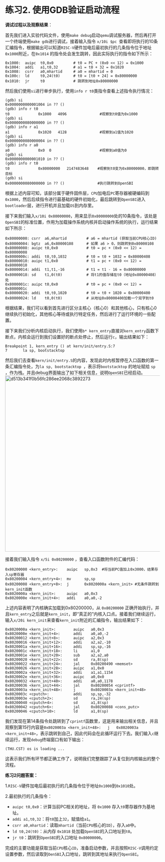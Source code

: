 # 练习2. 使用GDB验证启动流程

**调试过程以及观察结果**：

首先我们进入实验代码文件，使用`make debug`启动`qemu`调试服务器，然后再打开一个终端使用`make gdb`进行调试，接着输入指令 `x/10i $pc `查看即将执行的10条汇编指令，根据输出可以知道`RISC-V`硬件加电后最初执行的几条指令位于地址`0x1000`附近，在`0x1014` 的指令处会发生跳转，因此实际执行的指令如下所示：

```assembly
0x1000:	 auipc	t0,0x0         # t0 = PC + (0x0 << 12) = 0x1000
0x1004:	 addi	a1,t0,32       # a1 = t0 + 32 = 0x1020
0x1008:	 csrr	a0,mhartid     # a0 = mhartid = 0
0x100c:	 ld	    t0,24(t0)      # t0 = [t0 + 24] = 0x80000000
0x1010:	 jr	    t0             # 跳转到地址0x80000000
```

然后我们使用`si`进行单步执行，使用`info r t0`类指令查看上述指令执行情况：

```assembly
(gdb) si
0x0000000000001004 in ?? ()
(gdb) info r t0
t0             0x1000	4096               #观察到t0值为0x1000
(gdb) si
0x0000000080000000 in ?? ()
(gdb) info r a1
a1             0x1020	4128               #观察到a1值为1020
(gdb) si
0x0000000080000004 in ?? ()
(gdb) info r a0
a0             0x0	0                      #观察到a0值为0
(gdb) si
0x0000000000001010 in ?? ()
(gdb) info r t0
t0             0x80000000	2147483648    #观察到t0变为0x80000000，即跳转目标
(gdb) si
0x0000000080000000 in ?? ()               #执行跳转到OpenSBI
```

根据上述内容可知，该部分属于硬件固件层，`CPU`加电后`PC`寄存器被硬编码到`0x1000`，然后后续指令进行最基础的硬件初始化，最后跳转到`OpenSBI`进入`bootloader`层，进行开机并且加载`OS`到内存里。

接下来我们输入`x/10i 0x80000000`，用来显示`0x80000000`处的10条指令，该处是`OpenSBI`的标准位置，作用为加载操作系统内核并启动操作系统的执行，运行结果如下所示：

```assembly
0x80000000: csrr  a6,mhartid         # a6 = mhartid (获取当前CPU核心ID)
0x80000004: bgtz  a6,0x80000108      # 如果 a6 > 0，则跳转到0x80000108
0x80000008: auipc t0,0x0             # t0 = pc + (0x0 << 12) = 0x80000008
0x8000000c: addi  t0,t0,1032         # t0 = t0 + 1032 = 0x80000408
0x80000010: auipc t1,0x0             # t1 = pc + (0x0 << 12) = 0x80000010
0x80000014: addi  t1,t1,-16          # t1 = t1 - 16 = 0x80000000
0x80000018: sd    t1,0(t0)           # 将t1的值存储在t0（地址0x80000408）处
0x8000001c: auipc t0,0x0             # t0 = pc + (0x0 << 12) = 0x8000001c
0x80000020: addi  t0,t0,1020         # t0 = t0 + 1020 = 0x80000400
0x80000024: ld    t0,0(t0)           # 从地址0x80000400加载一个双字到t0
```

根据结果，我们可以看到首先进行区分主核心（核心0）和其他核心，只有核心0继续执行初始化，其他核心等待或执行特定任务，然后进行了运行环境的一些配置。

接下来我们分析内核启动执行，我们使用`b* kern_entry`直接对`kern_entry`函数下断点，内核会运行到我们设置好的断点处停止，然后运行`c`，输出结果如下：

```
Breakpoint 1, kern_entry () at kern/init/entry.S:7
7	    la sp, bootstacktop
```

然后我们去查看`kern/init/entry.S`的内容，发现此时内核暂停在入口函数的第一条汇编指令处，为`la sp, bootstacktop `，表示将`bootstacktop` 的地址赋给 `sp `，作为栈。并且debug界面输出了如下相关信息，说明`OpenSBI`已经启动。
<img width="713" height="572" alt="d513b341f0b56fc286ee2068c3892273" src="https://github.com/user-attachments/assets/ebad77f7-bdf7-463d-a32c-63995c3b256c" />

接着我们输入指令 `x/5i 0x80200000` ，查看入口函数附件的汇编代码：

```assembly
0x80200000 <kern_entry>:    auipc   sp,0x3  #将当前PC值加上0x3000，结果存入sp寄存器
0x80200004 <kern_entry+4>:  mv      sp,sp
0x80200008 <kern_entry+8>:  j       0x8020000a <kern_init> #无条件跳转到kern_init函数
0x8020000a <kern_init>:     auipc   a0,0x3
0x8020000e <kern_init+4>:   addi    a0,a0,-2
```

上述内容表明了内核确实加载到0x80200000，从 `0x80200000` 正确开始执行，并且`kern_entry`之后就是`kern_init`，即“真正的”内核入口点。接着我们继续运行，输入`x/20i kern_init`来查看`kern_init`附近的汇编指令，输出结果如下：

```assembly
0x8020000a <kern_init>:        auipc   a0,0x3
0x8020000e <kern_init+4>:      addi    a0,a0,-2
0x80200012 <kern_init+8>:      auipc   a2,0x3
0x80200016 <kern_init+12>:     addi    a2,a2,-10
0x8020001a <kern_init+16>:     addi    sp,sp,-16
0x8020001c <kern_init+18>:     li      a1,0
0x8020001e <kern_init+20>:     sub     a2,a2,a0
0x80200020 <kern_init+22>:     sd      ra,8(sp)
0x80200022 <kern_init+24>:     jal     0x80200490 <memset>
0x80200026 <kern_init+28>:     auipc   a1,0x0
0x8020002a <kern_init+32>:     addi    a1,a1,1154
0x8020002e <kern_init+36>:     auipc   a0,0x0
0x80200032 <kern_init+40>:     addi    a0,a0,1178
0x80200036 <kern_init+44>:     jal     0x80200054 <cprintf>
0x8020003a <kern_init+48>:     j       0x8020003a <kern_init+48>
0x8020003c <cputch>:           addi    sp,sp,-32
0x8020003e <cputch+2>:         sd      ra,24(sp)
0x80200040 <cputch+4>:         sd      a1,8(sp)
0x80200042 <cputch+6>:         jal     0x80200088 <cons_putc>
0x80200046 <cputch+10>:        ld      a1,8(sp)
```

我们发现在第14条指令处跳转到了`cprintf`函数里，这是用来输出相关信息，并且观察到第15行内容是`0x8020003a <kern_init+48>:   j   0x8020003a <kern_init+48>`，表示跳转到自己，因此代码会在此循环运行下去。我们输入`c`继续运行，发现`debug`终端窗口有如下输出：

```assembly
(THU.CST) os is loading ...
```

这表示我们所有环节都正确工作了，说明我们完整跟踪了从复位到内核输出的整个流程。

**练习2问题答案：**

1.`RISC-V`硬件加电后最初执行的几条指令位于地址`0x1000`到`0x1010`处。

2.最初执行的几条指令：

+ `auipc t0,0x0`：计算当前PC相关的地址，将 `0x1000` 存入`t0`寄存器作为基地址。
+ `addi a1,t0,32`：将`t0`加上`32`，赋值给`a1`。
+ `csrr a0,mhartid`：读取`mhartid`（当前`CPU`核心的`ID`），存入`a0`中。
+ `ld t0,24(t0)`：从内存 `0x1018` 处加载`OpenSBI`的入口地址到`t0`。
+ `jr t0`：跳转到`OpenSBI`的入口地址 `0x80000000`。

完成的主要功能是获取当前`CPU`核心`ID`，准备启动参数，并且按照`RISC-V`调用约定设置参数，然后读取到`OenSBI`入口地址，跳转到其地址来执行`OpenSBI`。
